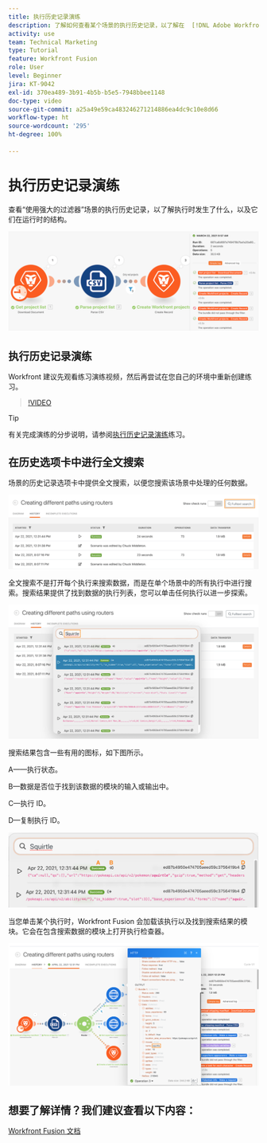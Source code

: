 ```yaml
---
title: 执行历史记录演练
description: 了解如何查看某个场景的执行历史记录，以了解在  [!DNL Adobe Workfront Fusion] 中发生了什么。
activity: use
team: Technical Marketing
type: Tutorial
feature: Workfront Fusion
role: User
level: Beginner
jira: KT-9042
exl-id: 370ea489-3b91-4b5b-b5e5-7948bbee1148
doc-type: video
source-git-commit: a25a49e59ca483246271214886ea4dc9c10e8d66
workflow-type: ht
source-wordcount: '295'
ht-degree: 100%

---
```


# 执行历史记录演练

查看“使用强大的过滤器”场景的执行历史记录，以了解执行时发生了什么，以及它们在运行时的结构。

![Fusion 场景中的执行历史记录图像](assets/execution-history-and-scheduling-1.png)

## 执行历史记录演练

Workfront 建议先观看练习演练视频，然后再尝试在您自己的环境中重新创建练习。

>[!VIDEO](https://video.tv.adobe.com/v/335283/?quality=12&learn=on)

>[!TIP]
>
>有关完成演练的分步说明，请参阅[执行历史记录演练](https://experienceleague.adobe.com/docs/workfront-learn/tutorials-workfront/fusion/exercises/execution-history.html?lang=zh-Hans)练习。

## 在历史选项卡中进行全文搜索

场景的历史记录选项卡中提供全文搜索，以便您搜索该场景中处理的任何数据。

![搜索执行历史记录的图像](assets/execution-history-and-scheduling-2.png)

全文搜索不是打开每个执行来搜索数据，而是在单个场景中的所有执行中进行搜索。搜索结果提供了找到数据的执行列表，您可以单击任何执行以进一步探索。

![搜索执行历史记录的图像](assets/execution-history-and-scheduling-3.png)

搜索结果包含一些有用的图标，如下图所示。

A——执行状态。

B—数据是否位于找到该数据的模块的输入或输出中。

C—执行 ID。

D—复制执行 ID。

![执行的历史记录搜索结果的图像](assets/execution-history-and-scheduling-4.png)

当您单击某个执行时，Workfront Fusion 会加载该执行以及找到搜索结果的模块。它会在包含搜索数据的模块上打开执行检查器。

![执行的历史数据链接的图像](assets/execution-history-and-scheduling-5.png)


## 想要了解详情？我们建议查看以下内容：

[Workfront Fusion 文档](https://experienceleague.adobe.com/docs/workfront/using/adobe-workfront-fusion/workfront-fusion-2.html?lang=zh-Hans)
